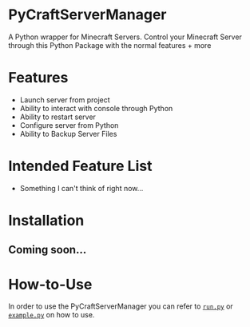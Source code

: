 # PyCraftServerManager
A Python wrapper for Minecraft Servers. Control your Minecraft Server through this Python Package with the normal features + more

# Features
* Launch server from project
* Ability to interact with console through Python
* Ability to restart server
* Configure server from Python
* Ability to Backup Server Files

# Intended Feature List
* Something I can't think of right now...

# Installation
## Coming soon...

# How-to-Use
In order to use the PyCraftServerManager you can refer to [`run.py`](run.py) or [`example.py`](example.py) on how to use.